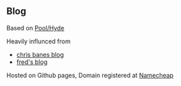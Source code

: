 ## Blog

Based on [Pool/Hyde](https://github.com/poole/hyde)

Heavily influnced from 

- [chris banes blog](https://github.com/chrisbanes/chrisbanes.github.io)
- [fred's blog](fredrikaverpil.github.io)

Hosted on Github pages, Domain registered at [Namecheap](https://namecheap.com)